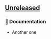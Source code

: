 ## [Unreleased](https://github.com/tvcsantos/git-cliff-test/compare/v3.0.0...HEAD)

### 📝 Documentation

- Another one
